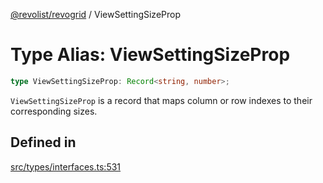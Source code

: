 [@revolist/revogrid](README.md) / ViewSettingSizeProp

# Type Alias: ViewSettingSizeProp

```ts
type ViewSettingSizeProp: Record<string, number>;
```

`ViewSettingSizeProp` is a record that maps column or row indexes to their
corresponding sizes.

## Defined in

[src/types/interfaces.ts:531](https://github.com/revolist/revogrid/blob/3cf03d1039e53d8581c1791130c13324e129dd40/src/types/interfaces.ts#L531)
